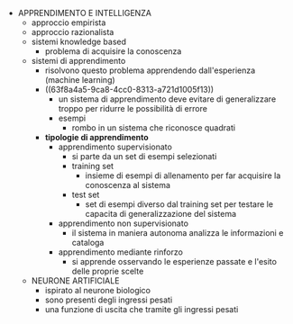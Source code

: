 - APPRENDIMENTO E INTELLIGENZA
	- approccio empirista
	- approccio razionalista
	- sistemi knowledge based
		- problema di acquisire la conoscenza
	- sistemi di apprendimento
		- risolvono questo problema apprendendo dall'esperienza (machine learning)
		- ((63f8a4a5-9ca8-4cc0-8313-a721d1005f13))
			- un sistema di apprendimento deve evitare di generalizzare troppo per ridurre le possibilità di errore
			- esempi
				- rombo in un sistema che riconosce quadrati
		- **tipologie di apprendimento**
			- apprendimento supervisionato
				- si parte da un set di esempi selezionati
				- training set
					- insieme di esempi di allenamento per far acquisire la conoscenza al sistema
				- test set
					- set di esempi diverso dal training set per testare le capacita di generalizzazione del sistema
			- apprendimento non supervisionato
				- il sistema in maniera autonoma analizza le informazioni e cataloga
			- apprendimento mediante rinforzo
				- si apprende osservando le esperienze passate e l'esito delle proprie scelte
	- NEURONE ARTIFICIALE
		- ispirato al neurone biologico
		- sono presenti degli ingressi pesati
		- una funzione di uscita che tramite gli ingressi pesati
